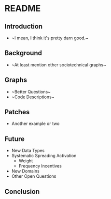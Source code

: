 # README

## Introduction
- ~I mean, I think it's pretty darn good.~

## Background
- ~At least mention other sociotechnical graphs~

## Graphs
- ~Better Questions~
- ~Code Descriptions~

## Patches
- Another example or two

## Future
- New Data Types
- Systematic Spreading Activation
  * Weight
  * Frequency Incentives
- New Domains
- Other Open Questions

## Conclusion
